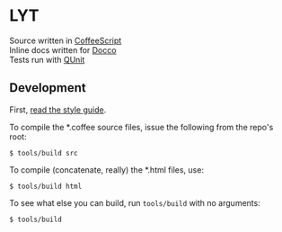 # LYT

Source written in [CoffeeScript](http://jashkenas.github.com/coffee-script/)  
Inline docs written for [Docco](http://jashkenas.github.com/docco/)  
Tests run with [QUnit](http://docs.jquery.com/QUnit)


## Development

First, [read the style guide](/Notalib/LYT/wiki/Style-Guide).

To compile the *.coffee source files, issue the following from the repo's root:

    $ tools/build src 

To compile (concatenate, really) the *.html files, use:

    $ tools/build html

To see what else you can build, run `tools/build` with no arguments:

    $ tools/build
